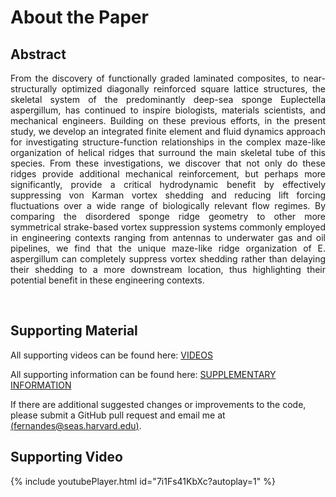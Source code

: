 # About the Paper

<!-- {% include youtubePlayer.html id="u16FjNGMoEs?autoplay=1" %} -->

## Abstract

<div style="text-align: justify"> 
From the discovery of functionally graded laminated composites, to near-structurally optimized diagonally reinforced square lattice structures, the skeletal system of the predominantly deep-sea sponge Euplectella aspergillum, has continued to inspire biologists, materials scientists, and mechanical engineers.  Building on these previous efforts, in the present study, we develop an integrated finite element and fluid dynamics approach for investigating structure-function relationships in the complex maze-like organization of helical ridges that surround the main skeletal tube of this species.  From these investigations, we discover that not only do these ridges provide additional mechanical reinforcement, but perhaps more significantly, provide a critical hydrodynamic benefit by effectively suppressing von Karman vortex shedding and reducing lift forcing fluctuations over a wide range of biologically relevant flow regimes. By comparing the disordered sponge ridge geometry to other more symmetrical strake-based vortex suppression systems commonly employed in engineering contexts ranging from antennas to underwater gas and oil pipelines, we find that the unique maze-like ridge organization of E. aspergillum can completely suppress vortex shedding rather than delaying their shedding to a more downstream location, thus highlighting their potential benefit in these engineering contexts.  

</div>

<p>&nbsp;</p>


## Supporting Material

All supporting videos can be found here: [VIDEOS](./videos)

All supporting information can be found here: [SUPPLEMENTARY INFORMATION](./si)

If there are additional suggested changes or improvements to the code, please submit a GitHub pull request and email me at [(fernandes@seas.harvard.edu)](mailto:fernandes@seas.harvard.edu).

## Supporting Video

{% include youtubePlayer.html id="7i1Fs41KbXc?autoplay=1" %}
